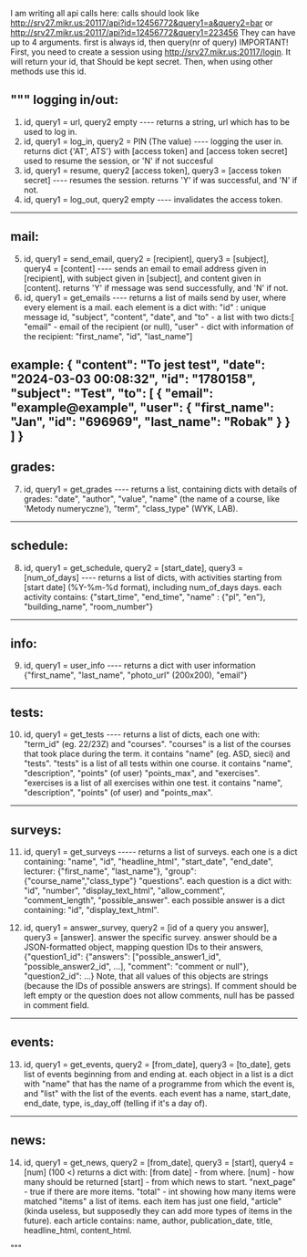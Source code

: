I am writing all api calls here:
calls should look like http://srv27.mikr.us:20117/api?id=12456772&query1=a&query2=bar or 
http://srv27.mikr.us:20117/api?id=12456772&query1=223456
They can have up to 4 arguments. first is always id, then query(nr of query)
IMPORTANT! First, you need to create a session using http://srv27.mikr.us:20117/login. It will return your id, that
Should be kept secret. Then, when using other methods use this id.

"""
logging in/out:
---------
1. id, query1 = url, query2 empty ---- returns a string, url which has to be used to log in.
2. id, query1 = log_in, query2 = PIN (The value)  ---- logging the user in. 
returns dict {'AT', ATS'} with [access token] and [access token secret] used to resume the session, or 'N' if not succesful
3. id, query1 = resume, query2 [access token], query3 = [access token secret] ---- resumes the session.
returns 'Y' if was successful, and 'N' if not.
4. id, query1 = log_out, query2 empty ---- invalidates the access token.
---------
mail:
---------
5. id, query1 = send_email, query2 = [recipient], query3 = [subject], query4 = [content] ---- sends an email to
email address given in [recipient], with subject given in [subject], and content given in [content].
returns 'Y' if message was send successfully, and 'N' if not.
6. id, query1 = get_emails ---- returns a list of mails send by user, where every element is a mail.
each element is a dict with: "id" : unique message id, "subject", "content", "date", 
and "to" - a list with two dicts:[ "email" - email of the recipient (or null), 
"user" - dict with information of the recipient: "first_name", "id", "last_name"]

example:
    {
        "content": "To jest test",
        "date": "2024-03-03 00:08:32",
        "id": "1780158",
        "subject": "Test",
        "to": [
            {
                "email": "example@example",
                "user": {
                    "first_name": "Jan",
                    "id": "696969",
                    "last_name": "Robak"
                }
            }
        ]
    }
---------
grades:
---------
7. id, query1 = get_grades ---- returns a list, containing dicts with details of grades: "date", "author",
"value", "name" (the name of a course, like 'Metody numeryczne'), "term", "class_type" (WYK, LAB).
---------
schedule:
---------
8. id, query1 = get_schedule, query2 = [start_date], query3 = [num_of_days] ---- returns a list of dicts,
with activities starting from [start date] (%Y-%m-%d format), including num_of_days days.
each activity contains: {"start_time", "end_time", "name" : {"pl", "en"}, "building_name", "room_number"}
---------
info:
---------
9. id, query1 = user_info ---- returns a dict with user information {"first_name", "last_name", "photo_url" (200x200), "email"}
---------
tests:
---------
10. id, query1 = get_tests ---- returns a list of dicts, each one with: "term_id" (eg. 22/23Z) and "courses".
"courses" is a list of the courses that took place during the term. it contains "name" (eg. ASD, sieci) and "tests".
"tests" is a list of all tests within one course. it contains "name", "description", "points" (of user) "points_max", and "exercises".
"exercises is a list of all exercises within one test. it contains "name", "description", "points" (of user) and "points_max".
---------
surveys:
---------
11. id, query1 = get_surveys ----- returns a list of surveys. each one is a dict containing:
"name", "id", "headline_html", "start_date", "end_date", lecturer: {"first_name", "last_name"}, "group": {"course_name","class_type"}
"questions". each question is a dict with: "id", "number", "display_text_html", "allow_comment",
"comment_length", "possible_answer". each possible answer is a dict containing: "id", "display_text_html".


12. id, query1 = answer_survey, query2 = [id of a query you answer], query3 = [answer]. answer the specific survey. answer should
be a JSON-formatted object, mapping question IDs to their answers, {"question1_id": {"answers": ["possible_answer1_id",
"possible_answer2_id", ...], "comment": "comment or null"}, "question2_id": ...}
Note, that all values of this objects are strings (because the IDs of possible answers are strings).
If comment should be left empty or the question does not allow comments, null has be passed in comment field.
----------
events:
----------
13. id, query1 = get_events, query2 = [from_date], query3 = [to_date], gets list of events beginning from and ending at.
each object in a list is a dict with "name" that has the name of a programme from which the event is, and "list"
with the list of the events. each event has a name, start_date, end_date, type, is_day_off (telling if it's a day of).
----------
news:
----------
14. id, query1 = get_news, query2 = [from_date], query3 = [start], query4 = [num] (100 <)
returns a dict with: 
[from date] - from where. [num] - how many should be returned
[start] - from which news to start.
"next_page" - true if there are more items. 
"total" - int showing how many items were matched
"items" a list of items. each item has just one field, "article" 
(kinda useless, but supposedly they can add more types of items in the future).
each article contains: name, author, publication_date, title, headline_html, content_html.


"""
